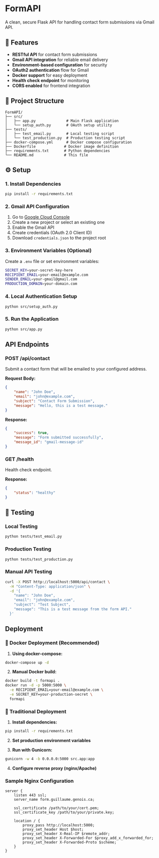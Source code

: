 # FormAPI

A clean, secure Flask API for handling contact form submissions via Gmail API.

## 🚀 Features

- **RESTful API** for contact form submissions
- **Gmail API integration** for reliable email delivery
- **Environment-based configuration** for security
- **OAuth2 authentication** flow for Gmail
- **Docker support** for easy deployment
- **Health check endpoint** for monitoring
- **CORS enabled** for frontend integration

## 📁 Project Structure

```
FormAPI/
├── src/
│   ├── app.py              # Main Flask application
│   └── setup_auth.py       # OAuth setup utility
├── tests/
│   ├── test_email.py       # Local testing script
│   └── test_production.py  # Production testing script
├── docker-compose.yml      # Docker compose configuration
├── Dockerfile             # Docker image definition
├── requirements.txt       # Python dependencies
└── README.md              # This file
```

## ⚙️ Setup

### 1. Install Dependencies
```bash
pip install -r requirements.txt
```

### 2. Gmail API Configuration
1. Go to [Google Cloud Console](https://console.cloud.google.com/)
2. Create a new project or select an existing one
3. Enable the Gmail API
4. Create credentials (OAuth 2.0 Client ID)
5. Download `credentials.json` to the project root

### 3. Environment Variables (Optional)
Create a `.env` file or set environment variables:
```bash
SECRET_KEY=your-secret-key-here
RECIPIENT_EMAIL=your-email@example.com
SENDER_EMAIL=your-gmail@gmail.com
PRODUCTION_DOMAIN=your-domain.com
```

### 4. Local Authentication Setup
```bash
python src/setup_auth.py
```

### 5. Run the Application
```bash
python src/app.py
```

## API Endpoints

### POST /api/contact
Submit a contact form that will be emailed to your configured address.

**Request Body:**
```json
{
    "name": "John Doe",
    "email": "john@example.com",
    "subject": "Contact Form Submission",
    "message": "Hello, this is a test message."
}
```

**Response:**
```json
{
    "success": true,
    "message": "Form submitted successfully",
    "message_id": "gmail-message-id"
}
```

### GET /health
Health check endpoint.

**Response:**
```json
{
    "status": "healthy"
}
```

## 🧪 Testing

### Local Testing
```bash
python tests/test_email.py
```

### Production Testing
```bash
python tests/test_production.py
```

### Manual API Testing
```bash
curl -X POST http://localhost:5000/api/contact \
  -H "Content-Type: application/json" \
  -d '{
    "name": "John Doe",
    "email": "john@example.com",
    "subject": "Test Subject",
    "message": "This is a test message from the form API."
  }'
```

## Deployment

### 🐳 Docker Deployment (Recommended)

1. **Using docker-compose:**
```bash
docker-compose up -d
```

2. **Manual Docker build:**
```bash
docker build -t formapi .
docker run -d -p 5000:5000 \
  -e RECIPIENT_EMAIL=your-email@example.com \
  -e SECRET_KEY=your-production-secret \
  formapi
```

### 🚀 Traditional Deployment

1. **Install dependencies:**
```bash
pip install -r requirements.txt
```

2. **Set production environment variables**

3. **Run with Gunicorn:**
```bash
gunicorn -w 4 -b 0.0.0.0:5000 src.app:app
```

4. **Configure reverse proxy (nginx/Apache)**

### Sample Nginx Configuration

```nginx
server {
    listen 443 ssl;
    server_name form.guillaume.genois.ca;

    ssl_certificate /path/to/your/cert.pem;
    ssl_certificate_key /path/to/your/private.key;

    location / {
        proxy_pass http://localhost:5000;
        proxy_set_header Host $host;
        proxy_set_header X-Real-IP $remote_addr;
        proxy_set_header X-Forwarded-For $proxy_add_x_forwarded_for;
        proxy_set_header X-Forwarded-Proto $scheme;
    }
}
```